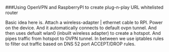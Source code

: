 ###Using OpenVPN and RaspberryPI to create plug-n-play URL whitelisted router

Basic idea here is. Attach a wireless-adapter | ethernet cable to RPI. Power on the device. And it automatically connects to default ovpn tunnel. And then uses defualt wlan0 (inbuilt wireless adapter) to create a hotspot. And pipes traffic from hotspot to OVPN tunnel. In between we use iptables rules to filter out traffic based on DNS 52 port ACCEPT/DROP rules.
